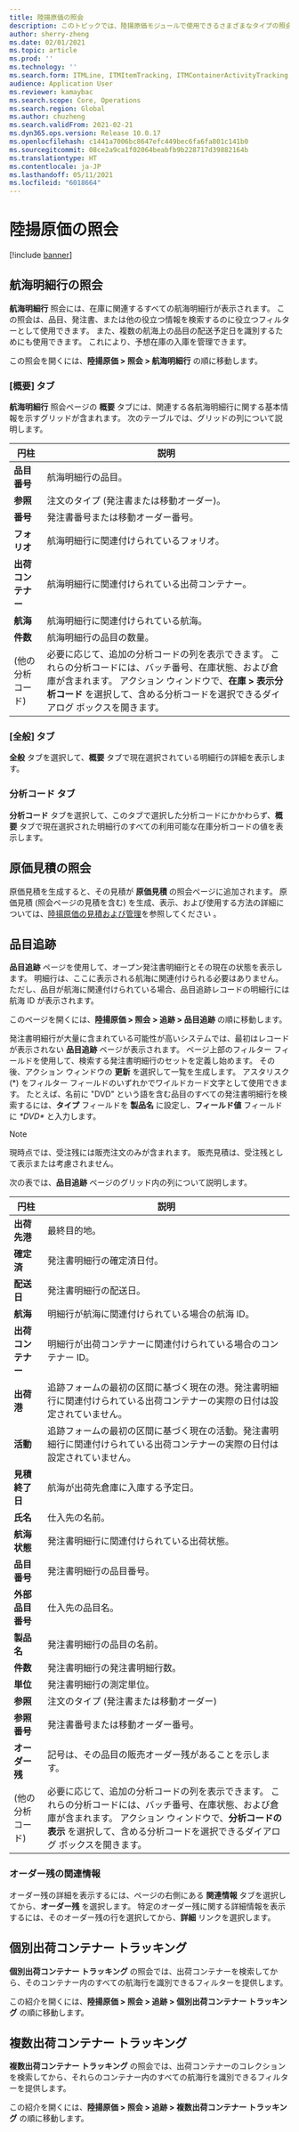 ```yaml
---
title: 陸揚原価の照会
description: このトピックでは、陸揚原価モジュールで使用できるさまざまなタイプの照会を検索して使用する方法について説明します。
author: sherry-zheng
ms.date: 02/01/2021
ms.topic: article
ms.prod: ''
ms.technology: ''
ms.search.form: ITMLine, ITMItemTracking, ITMContainerActivityTracking, ITMContainerTracking
audience: Application User
ms.reviewer: kamaybac
ms.search.scope: Core, Operations
ms.search.region: Global
ms.author: chuzheng
ms.search.validFrom: 2021-02-21
ms.dyn365.ops.version: Release 10.0.17
ms.openlocfilehash: c1441a7006bc8647efc449bec6fa6fa801c141b0
ms.sourcegitcommit: 08ce2a9ca1f02064beabfb9b228717d39882164b
ms.translationtype: HT
ms.contentlocale: ja-JP
ms.lasthandoff: 05/11/2021
ms.locfileid: "6018664"
---
```

# <a name="landed-cost-inquiries"></a>陸揚原価の照会

[!include [banner](../../includes/banner.md)]

## <a name="voyage-line-inquiries"></a>航海明細行の照会

**航海明細行** 照会には、在庫に関連するすべての航海明細行が表示されます。 この照会は、品目、発注書、または他の役立つ情報を検索するのに役立つフィルターとして使用できます。 また、複数の航海上の品目の配送予定日を識別するためにも使用できます。 これにより、予想在庫の入庫を管理できます。

この照会を開くには、**陸揚原価 \> 照会 \> 航海明細行** の順に移動します。

### <a name="overview-tab"></a>[概要] タブ

**航海明細行** 照会ページの **概要** タブには、関連する各航海明細行に関する基本情報を示すグリッドが含まれます。 次のテーブルでは、グリッドの列について説明します。

| 円柱 | 説明 |
|---|---|
| **品目番号** | 航海明細行の品目。 |
| **参照** | 注文のタイプ (発注書または移動オーダー)。 |
| **番号** | 発注書番号または移動オーダー番号。 |
| **フォリオ** | 航海明細行に関連付けられているフォリオ。 |
| **出荷コンテナー** | 航海明細行に関連付けられている出荷コンテナー。 |
| **航海** | 航海明細行に関連付けられている航海。 |
| **件数** | 航海明細行の品目の数量。 |
| (他の分析コード) | 必要に応じて、追加の分析コードの列を表示できます。 これらの分析コードには、バッチ番号、在庫状態、および倉庫が含まれます。 アクション ウィンドウで、**在庫 \> 表示分析コード** を選択して、含める分析コードを選択できるダイアログ ボックスを開きます。 |

### <a name="general-tab"></a>[全般] タブ

**全般** タブを選択して、**概要** タブで現在選択されている明細行の詳細を表示します。

### <a name="dimensions-tab"></a>分析コード タブ

**分析コード** タブを選択して、このタブで選択した分析コードにかかわらず、**概要** タブで現在選択された明細行のすべての利用可能な在庫分析コードの値を表示します。

## <a name="cost-estimate-inquiries"></a>原価見積の照会

原価見積を生成すると、その見積が **原価見積** の照会ページに追加されます。 原価見積 (照会ページの見積を含む) を生成、表示、および使用する方法の詳細については、[陸揚原価の見積および管理](estimate-manage-landed-costs.md)を参照してください 。

## <a name="item-tracking"></a>品目追跡

**品目追跡** ページを使用して、オープン発注書明細行とその現在の状態を表示します。 明細行は、ここに表示される航海に関連付けられる必要はありません。 ただし、品目が航海に関連付けられている場合、品目追跡レコードの明細行には航海 ID が表示されます。

このページを開くには、**陸揚原価 \> 照会 \> 追跡 \> 品目追跡** の順に移動します。

発注書明細行が大量に含まれている可能性が高いシステムでは、最初はレコードが表示されない **品目追跡** ページが表示されます。 ページ上部のフィルター フィールドを使用して、検索する発注書明細行のセットを定義し始めます。 その後、アクション ウィンドウの **更新** を選択して一覧を生成します。 アスタリスク (\*) をフィルター フィールドのいずれかでワイルドカード文字として使用できます。 たとえば、名前に "DVD" という語を含む品目のすべての発注書明細行を検索するには、**タイプ** フィールドを **製品名** に設定し、**フィールド値** フィールドに *\*DVD\** と入力します。

> [!NOTE]
> 現時点では、受注残には販売注文のみが含まれます。 販売見積は、受注残として表示または考慮されません。

次の表では、**品目追跡** ページのグリッド内の列について説明します。

| 円柱 | 説明 |
|---|---|
| **出荷先港** | 最終目的地。 |
| **確定済** | 発注書明細行の確定済日付。 |
| **配送日** | 発注書明細行の配送日。 |
| **航海** | 明細行が航海に関連付けられている場合の航海 ID。 |
| **出荷コンテナー** | 明細行が出荷コンテナーに関連付けられている場合のコンテナー ID。 |
| **出荷港** | 追跡フォームの最初の区間に基づく現在の港。発注書明細行に関連付けられている出荷コンテナーの実際の日付は設定されていません。 |
| **活動** | 追跡フォームの最初の区間に基づく現在の活動。発注書明細行に関連付けられている出荷コンテナーの実際の日付は設定されていません。 |
| **見積終了日** | 航海が出荷先倉庫に入庫する予定日。 |
| **氏名** | 仕入先の名前。 |
| **航海状態** | 発注書明細行に関連付けられている出荷状態。 |
| **品目番号** | 発注書明細行の品目番号。 |
| **外部品目番号** | 仕入先の品目名。 |
| **製品名** | 発注書明細行の品目の名前。 |
| **件数** | 発注書明細行の発注書明細行数。 |
| **単位** | 発注書明細行の測定単位。 |
| **参照** | 注文のタイプ (発注書または移動オーダー) |
| **参照番号** | 発注書番号または移動オーダー番号。 |
| **オーダー残** | 記号は、その品目の販売オーダー残があることを示します。 |
| (他の分析コード) | 必要に応じて、追加の分析コードの列を表示できます。 これらの分析コードには、バッチ番号、在庫状態、および倉庫が含まれます。 アクション ウィンドウで、**分析コードの表示** を選択して、含める分析コードを選択できるダイアログ ボックスを開きます。 |

### <a name="related-information-about-backorders"></a>オーダー残の関連情報

オーダー残の詳細を表示するには、ページの右側にある **関連情報** タブを選択してから、**オーダー残** を選択します。 特定のオーダー残に関する詳細情報を表示するには、そのオーダー残の行を選択してから、**詳細** リンクを選択します。

## <a name="individual-shipping-container-tracking"></a>個別出荷コンテナー トラッキング

**個別出荷コンテナー トラッキング** の照会では、出荷コンテナーを検索してから、そのコンテナー内のすべての航海行を識別できるフィルターを提供します。

この紹介を開くには、**陸揚原価 \> 照会 \> 追跡 \> 個別出荷コンテナー トラッキング** の順に移動します。

## <a name="multiple-shipping-container-tracking"></a>複数出荷コンテナー トラッキング

**複数出荷コンテナー トラッキング** の照会では、出荷コンテナーのコレクションを検索してから、それらのコンテナー内のすべての航海行を識別できるフィルターを提供します。

この紹介を開くには、**陸揚原価 \> 照会 \> 追跡 \> 複数出荷コンテナー トラッキング** の順に移動します。
